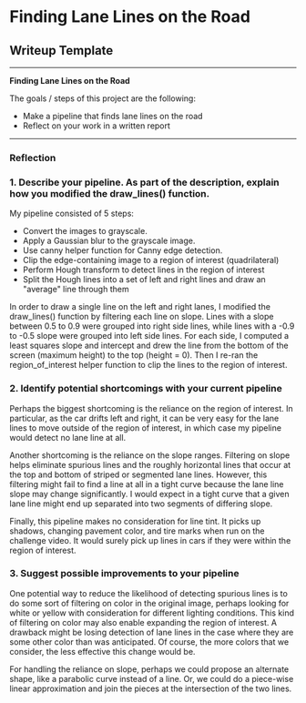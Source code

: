 # **Finding Lane Lines on the Road**

## Writeup Template

---

**Finding Lane Lines on the Road**

The goals / steps of this project are the following:
* Make a pipeline that finds lane lines on the road
* Reflect on your work in a written report


[//]: # (Image References)

[image1]: ./examples/grayscale.jpg "Grayscale"

---

### Reflection

### 1. Describe your pipeline. As part of the description, explain how you modified the draw_lines() function.

My pipeline consisted of 5 steps:
* Convert the images to grayscale.
* Apply a Gaussian blur to the grayscale image.
* Use canny helper function for Canny edge detection.
* Clip the edge-containing image to a region of interest (quadrilateral)
* Perform Hough transform to detect lines in the region of interest
* Split the Hough lines into a set of left and right lines and draw an "average" line through them

In order to draw a single line on the left and right lanes, I modified the draw_lines() function by filtering each line on slope. Lines with a slope between 0.5 to 0.9 were grouped into right side lines, while lines with a -0.9 to -0.5 slope were grouped into left side lines. For each side, I computed a least squares slope and intercept and drew the line from the bottom of the screen (maximum height) to the top (height = 0). Then I re-ran the region_of_interest helper function to clip the lines to the region of interest.

### 2. Identify potential shortcomings with your current pipeline

Perhaps the biggest shortcoming is the reliance on the region of interest. In particular, as the car drifts left and right, it can be very easy for the lane lines to move outside of the region of interest, in which case my pipeline would detect no lane line at all.

Another shortcoming is the reliance on the slope ranges. Filtering on slope helps eliminate spurious lines and the roughly horizontal lines that occur at the top and bottom of striped or segmented lane lines. However, this filtering might fail to find a line at all in a tight curve because the lane line slope may change significantly. I would expect in a tight curve that a given lane line might end up separated into two segments of differing slope.

Finally, this pipeline makes no consideration for line tint. It picks up shadows, changing pavement color, and tire marks when run on the challenge video. It would surely pick up lines in cars if they were within the region of interest.

### 3. Suggest possible improvements to your pipeline

One potential way to reduce the likelihood of detecting spurious lines is to do some sort of filtering on color in the original image, perhaps looking for white or yellow with consideration for different lighting conditions. This kind of filtering on color may also enable expanding the region of interest. A drawback might be losing detection of lane lines in the case where they are some other color than was anticipated. Of course, the more colors that we consider, the less effective this change would be.

For handling the reliance on slope, perhaps we could propose an alternate shape, like a parabolic curve instead of a line. Or, we could do a piece-wise linear approximation and join the pieces at the intersection of the two lines.
